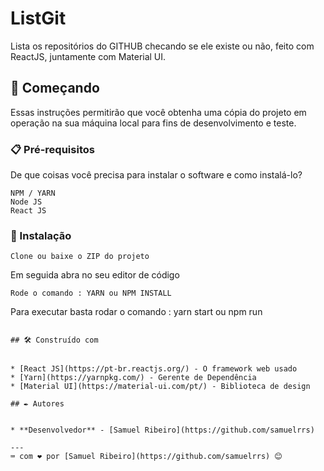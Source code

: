 # ListGit

Lista os repositórios do GITHUB checando se ele existe ou não, feito com ReactJS, juntamente com Material UI.


## 🚀 Começando

Essas instruções permitirão que você obtenha uma cópia do projeto em operação na sua máquina local para fins de desenvolvimento e teste.

### 📋 Pré-requisitos

De que coisas você precisa para instalar o software e como instalá-lo?

```
NPM / YARN
Node JS
React JS
```

### 🔧 Instalação

```
Clone ou baixe o ZIP do projeto
```
Em seguida abra no seu editor de código
```
Rode o comando : YARN ou NPM INSTALL
```
Para executar basta rodar o comando : yarn start ou npm run
```

## 🛠️ Construído com


* [React JS](https://pt-br.reactjs.org/) - O framework web usado
* [Yarn](https://yarnpkg.com/) - Gerente de Dependência
* [Material UI](https://material-ui.com/pt/) - Biblioteca de design

## ✒️ Autores


* **Desenvolvedor** - [Samuel Ribeiro](https://github.com/samuelrrs)

---
⌨️ com ❤️ por [Samuel Ribeiro](https://github.com/samuelrrs) 😊